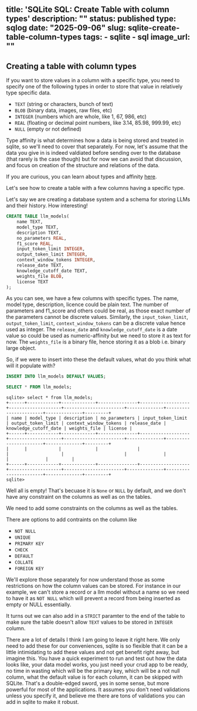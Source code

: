 title: 'SQLite SQL: Create Table with column types'
description: ""
status: published
type: sqlog
date: "2025-09-06"
slug: sqlite-create-table-column-types
tags:
    - sqlite
    - sql
image_url: ""
---

## Creating a table with column types

If you want to store values in a column with a specific type, you need to specify one of the following types in order to store that value in relatively type specific data.

- `TEXT` (string or characters, bunch of text)
- `BLOB` (binary data, images, raw files, etc)
- `INTEGER` (numbers which are whole, like 1, 67, 986, etc)
- `REAL` (floating or decimal point numbers, like 3.14, 85.98, 999.99, etc)
- `NULL` (empty or not defined)

Type affinity is what determines how a data is being stored and treated in sqlite, so we'll need to cover that separately. For now, let's assume that the data you give in is indeed valdiated before sending over to the database (that rarely is the case though) but for now we can avoid that discussion, and focus on creation of the structure and relations of the data.

If you are curious, you can learn about types and affinity [here](https://www.sqlite.org/datatype3.html).

Let's see how to create a table with a few columns having a specific type.

Let's say we are creating a database system and a schema for storing LLMs and their history. How interesting!

```sql
CREATE TABLE llm_models(
    name TEXT,
    model_type TEXT,
    description TEXT,
    no_parameters REAL,
    f1_score REAL,
    input_token_limit INTEGER,
    output_token_limit INTEGER,
    context_window_tokens INTEGER,
    release_date TEXT,
    knowledge_cutoff_date TEXT,
    weights_file BLOB,
    license TEXT
);
```

As you can see, we have a few columns with specific types. The name, model type, description, licence could be plain text. The number of parameters and f1_score and others could be real, as those exact number of the parameters cannot be discrete values. Similarly, the `input_token_limit`, `output_token_limit`, `context_window_tokens` can be a discrete value hence used as integer. The `release_date` and `knowledge_cutoff_date` is a date value so could be used as numeric-affinity but we need to store it as text for now. The `weights_file` is a binary file, hence storing it as a blob i.e. binary large object.

So, if we were to insert into these the default values, what do you think what will it populate with?

```sql
INSERT INTO llm_models DEFAULT VALUES;
```

```sql
SELECT * FROM llm_models;
```

```
sqlite> select * from llm_models;
+------+------------+-------------+---------------+-------------------+--------------------+-----------------------+--------------+-----------------------+--------------+---------+
| name | model_type | description | no_parameters | input_token_limit | output_token_limit | context_window_tokens | release_date | knowledge_cutoff_date | weights_file | license |
+------+------------+-------------+---------------+-------------------+--------------------+-----------------------+--------------+-----------------------+--------------+---------+
|      |            |             |               |                   |                    |                       |              |                       |              |         |
+------+------------+-------------+---------------+-------------------+--------------------+-----------------------+--------------+-----------------------+--------------+---------+
sqlite>
```

Well all is empty! That's becuase it is `None` or `NULL` by default, and we don't have any constraint on the columns as well as on the tables.

We need to add some constraints on the columns as well as the tables. 

There are options to add contraints on the column like 

- `NOT NULL`
- `UNIQUE`
- `PRIMARY KEY`
- `CHECK`
- `DEFAULT`
- `COLLATE`
- `FOREIGN KEY`

We'll explore those separately for now understand those as some restrictions on how the column values can be stored. For instance in our example, we can't store a record or a llm model without a name so we need to have it as `NOT NULL` which will prevent a record from being inserted as empty or NULL essentially.

It turns out we can also add in a `STRICT` paramter to the end of the table to make sure the table doesn't allow `TEXT` values to be stored in `INTEGER` column.

There are a lot of details I think I am going to leave it right here. We only need to add these for our conveniences, sqlite is so flexible that it can be a little intimidating to add these values and not get benefit right away, but imagine this. You have a quick experiment to run and test out how the data looks like, your data model works, you just need your crud app to be ready, no time in wasting which will be the primary key, which will be a not null column, what the default value is for each column, it can be skipped with SQLite. That's a double-edged sword, yes in some sense, but more powerful for most of the applications. It assumes you don't need validations unless you specify it, and believe me there are tons of validations you can add in sqlite to make it robust.
